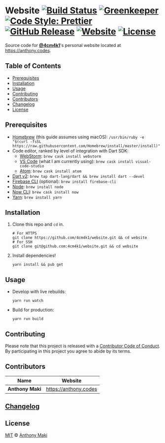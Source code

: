 # Website [![Build Status](https://img.shields.io/travis/4cm4k1/website/master.svg?style=flat-square)](https://travis-ci.org/4cm4k1/website) [![Greenkeeper](https://badges.greenkeeper.io/4cm4k1/website.svg)](https://greenkeeper.io/) [![Code Style: Prettier](https://img.shields.io/badge/code_style-prettier-ff69b4.svg?style=flat-square)](https://github.com/prettier/prettier) [![GitHub Release](https://img.shields.io/github/release/4cm4k1/website.svg?style=flat-square)](https://github.com/4cm4k1/website/releases) [![Website](https://img.shields.io/website-up-down-green-red/https/anthony.codes.svg?label=website&style=flat-square)](https://anthony.codes) [![License](https://img.shields.io/github/license/4cm4k1/website.svg?style=flat-square)](license)

Source code for [**@4cm4k1**](https://github.com/4cm4k1)'s personal website located at <https://anthony.codes>.

## Table of Contents

* [Prerequisites](#prerequisites)
* [Installation](#installation)
* [Usage](#usage)
* [Contributing](#contributing)
* [Contributors](#contributors)
* [Changelog](#changelog)
* [License](#license)

## Prerequisites

* [Homebrew](https://github.com/Homebrew/install) (this guide assumes using macOS): `/usr/bin/ruby -e "$(curl -fsSL https://raw.githubusercontent.com/Homebrew/install/master/install)"`
* Code editor, ranked by level of integration with Dart SDK:
  * [WebStorm](https://www.jetbrains.com/webstorm/): `brew cask install webstorm`
  * [VS Code](https://github.com/Microsoft/vscode) (what I am currently using): `brew cask install visual-code-studio`
  * [Atom](https://github.com/atom/atom): `brew cask install atom`
* [Dart v2](https://github.com/dart-lang/sdk): `brew tap dart-lang/dart && brew install dart --devel`
* [Firebase CLI](https://github.com/firebase/firebase-tools) (optional): `brew install firebase-cli`
* [Node](https://github.com/nodejs/node): `brew install node`
* [Now CLI](https://github.com/zeit/now-cli): `brew cask install now`
* [Yarn](https://github.com/yarnpkg/yarn): `brew install yarn`

## Installation

1. Clone this repo and `cd` in.

   ```shell
   # For HTTPS
   git clone https://github.com/4cm4k1/website.git && cd website
   # For SSH
   git clone git@github.com:4cm4k1/website.git && cd website
   ```

2. Install dependencies!

   ```shell
   yarn install && pub get
   ```

## Usage

* Develop with live rebuilds:

  ```shell
  yarn run watch
  ```

* Build for production:

  ```shell
  yarn run build
  ```

## Contributing

Please note that this project is released with a [Contributor Code of Conduct](conduct.md). By participating in this project you agree to abide by its terms.

## Contributors

| Name             | Website                 |
| ---------------- | ----------------------- |
| **Anthony Maki** | <https://anthony.codes> |

## [Changelog](changelog.md)

## License

[MIT](license) © [Anthony Maki](https://anthony.codes)
